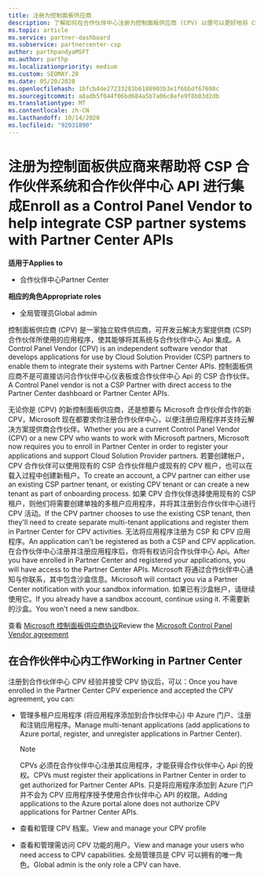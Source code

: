 ```yaml
---
title: 注册为控制面板供应商
description: 了解如何在合作伙伴中心注册为控制面板供应商 (CPV) 以便可以更好地将 CSP 合作伙伴系统与合作伙伴中心 Api 集成。
ms.topic: article
ms.service: partner-dashboard
ms.subservice: partnercenter-csp
author: parthpandyaMSFT
ms.author: parthp
ms.localizationpriority: medium
ms.custom: SEOMAY.20
ms.date: 05/20/2020
ms.openlocfilehash: 1bfcb4de27233283b6188903b3e1f6bbdf67698c
ms.sourcegitcommit: a8adb5f044f06bd684a5b7a06c8efe9f8b03d2db
ms.translationtype: MT
ms.contentlocale: zh-CN
ms.lasthandoff: 10/14/2020
ms.locfileid: "92031890"
---
```

# <a name="enroll-as-a-control-panel-vendor-to-help-integrate-csp-partner-systems-with-partner-center-apis"></a><span data-ttu-id="6fc8c-103">注册为控制面板供应商来帮助将 CSP 合作伙伴系统和合作伙伴中心 API 进行集成</span><span class="sxs-lookup"><span data-stu-id="6fc8c-103">Enroll as a Control Panel Vendor to help integrate CSP partner systems with Partner Center APIs</span></span>

<span data-ttu-id="6fc8c-104">**适用于**</span><span class="sxs-lookup"><span data-stu-id="6fc8c-104">**Applies to**</span></span>

- <span data-ttu-id="6fc8c-105">合作伙伴中心</span><span class="sxs-lookup"><span data-stu-id="6fc8c-105">Partner Center</span></span>

<span data-ttu-id="6fc8c-106">**相应的角色**</span><span class="sxs-lookup"><span data-stu-id="6fc8c-106">**Appropriate roles**</span></span>

- <span data-ttu-id="6fc8c-107">全局管理员</span><span class="sxs-lookup"><span data-stu-id="6fc8c-107">Global admin</span></span>

<span data-ttu-id="6fc8c-108">控制面板供应商 (CPV) 是一家独立软件供应商，可开发云解决方案提供商 (CSP) 合作伙伴所使用的应用程序，使其能够将其系统与合作伙伴中心 Api 集成。</span><span class="sxs-lookup"><span data-stu-id="6fc8c-108">A Control Panel Vendor (CPV) is an independent software vendor that develops applications for use by Cloud Solution Provider (CSP) partners to enable them to integrate their systems with Partner Center APIs.</span></span> <span data-ttu-id="6fc8c-109">控制面板供应商不是可直接访问合作伙伴中心仪表板或合作伙伴中心 Api 的 CSP 合作伙伴。</span><span class="sxs-lookup"><span data-stu-id="6fc8c-109">A Control Panel vendor is not a CSP Partner with direct access to the Partner Center dashboard or Partner Center APIs.</span></span>

<span data-ttu-id="6fc8c-110">无论你是 (CPV) 的新控制面板供应商，还是想要与 Microsoft 合作伙伴合作的新 CPV，Microsoft 现在都要求你注册合作伙伴中心，以便注册应用程序并支持云解决方案提供商合作伙伴。</span><span class="sxs-lookup"><span data-stu-id="6fc8c-110">Whether you are a current Control Panel Vendor (CPV) or a new CPV who wants to work with Microsoft partners, Microsoft now requires you to enroll in Partner Center in order to register your applications and support Cloud Solution Provider partners.</span></span> <span data-ttu-id="6fc8c-111">若要创建帐户，CPV 合作伙伴可以使用现有的 CSP 合作伙伴租户或现有的 CPV 租户，也可以在载入过程中创建新租户。</span><span class="sxs-lookup"><span data-stu-id="6fc8c-111">To create an account, a CPV partner can either use an existing CSP partner tenant, or existing CPV tenant or can create a new tenant as part of onboarding process.</span></span> <span data-ttu-id="6fc8c-112">如果 CPV 合作伙伴选择使用现有的 CSP 租户，则他们将需要创建单独的多租户应用程序，并将其注册到合作伙伴中心进行 CPV 活动。</span><span class="sxs-lookup"><span data-stu-id="6fc8c-112">If the CPV partner chooses to use the existing CSP tenant, then they'll need to create separate multi-tenant applications and register them in Partner Center for CPV activities.</span></span> <span data-ttu-id="6fc8c-113">无法将应用程序注册为 CSP 和 CPV 应用程序。</span><span class="sxs-lookup"><span data-stu-id="6fc8c-113">An application can't be registered as both a CSP and CPV application.</span></span> <span data-ttu-id="6fc8c-114">在合作伙伴中心注册并注册应用程序后，你将有权访问合作伙伴中心 Api。</span><span class="sxs-lookup"><span data-stu-id="6fc8c-114">After you have enrolled in Partner Center and registered your applications, you will have access to the Partner Center APIs.</span></span>  <span data-ttu-id="6fc8c-115">Microsoft 将通过合作伙伴中心通知与你联系，其中包含沙盒信息。</span><span class="sxs-lookup"><span data-stu-id="6fc8c-115">Microsoft will contact you via a Partner Center notification with your sandbox information.</span></span> <span data-ttu-id="6fc8c-116">如果已有沙盒帐户，请继续使用它。</span><span class="sxs-lookup"><span data-stu-id="6fc8c-116">If you already have a sandbox account, continue using it.</span></span> <span data-ttu-id="6fc8c-117">不需要新的沙盒。</span><span class="sxs-lookup"><span data-stu-id="6fc8c-117">You won't need a new sandbox.</span></span>

<span data-ttu-id="6fc8c-118">查看 [Microsoft 控制面板供应商协议](https://go.microsoft.com/fwlink/?linkid=2055198)</span><span class="sxs-lookup"><span data-stu-id="6fc8c-118">Review the [Microsoft Control Panel Vendor agreement](https://go.microsoft.com/fwlink/?linkid=2055198)</span></span>


## <a name="working-in-partner-center"></a><span data-ttu-id="6fc8c-119">在合作伙伴中心内工作</span><span class="sxs-lookup"><span data-stu-id="6fc8c-119">Working in Partner Center</span></span>
<span data-ttu-id="6fc8c-120">注册到合作伙伴中心 CPV 经验并接受 CPV 协议后，可以：</span><span class="sxs-lookup"><span data-stu-id="6fc8c-120">Once you have enrolled in the Partner Center CPV experience and accepted the CPV agreement, you can:</span></span>

- <span data-ttu-id="6fc8c-121">管理多租户应用程序 (将应用程序添加到合作伙伴中心) 中 Azure 门户、注册和注销应用程序。</span><span class="sxs-lookup"><span data-stu-id="6fc8c-121">Manage multi-tenant applications (add applications to Azure portal, register, and unregister applications in Partner Center).</span></span>

    >[!Note] 
    ><span data-ttu-id="6fc8c-122">CPVs 必须在合作伙伴中心注册其应用程序，才能获得合作伙伴中心 Api 的授权。</span><span class="sxs-lookup"><span data-stu-id="6fc8c-122">CPVs must register their applications in Partner Center in order to get authorized for Partner Center APIs.</span></span> <span data-ttu-id="6fc8c-123">只是将应用程序添加到 Azure 门户并不会为 CPV 应用程序授予使用合作伙伴中心 API 的权限。</span><span class="sxs-lookup"><span data-stu-id="6fc8c-123">Adding applications to the Azure portal alone does not authorize CPV applications for Partner Center APIs.</span></span> 

- <span data-ttu-id="6fc8c-124">查看和管理 CPV 档案。</span><span class="sxs-lookup"><span data-stu-id="6fc8c-124">View and manage your CPV profile</span></span> 

- <span data-ttu-id="6fc8c-125">查看和管理需访问 CPV 功能的用户。</span><span class="sxs-lookup"><span data-stu-id="6fc8c-125">View and manage your users who need access to CPV capabilities.</span></span> <span data-ttu-id="6fc8c-126">全局管理员是 CPV 可以拥有的唯一角色。</span><span class="sxs-lookup"><span data-stu-id="6fc8c-126">Global admin is the only role a CPV can have.</span></span>


